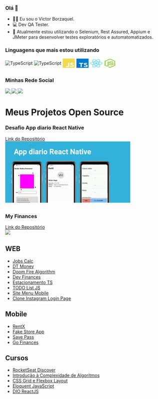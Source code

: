 ### Olá 👋


- 🧑‍🎓 Eu sou o Victor Borzaquel.
- 💻 Dev QA Tester.
- 🔭 Atualmente estou utilizando o Selenium, Rest Assured, Appium e JMeter para desenvolver testes exploratórios e automatomatizados.

<!-- ## -->

### Linguagens que mais estou utilizando

<div style="display: inline_block">
  <img align="center" alt="TypeScript" height="30" width="40"  src="https://cdn.jsdelivr.net/gh/devicons/devicon/icons/java/java-original.svg" />
  <img align="center" alt="TypeScript" height="30" width="40" src="https://cdn.jsdelivr.net/gh/devicons/devicon/icons/selenium/selenium-original.svg" />
  <img align="center" alt="JavaScript" height="30" width="40" src="https://raw.githubusercontent.com/devicons/devicon/master/icons/javascript/javascript-plain.svg">                
  <img align="center" alt="TypeScript" height="30" width="40" src="https://raw.githubusercontent.com/devicons/devicon/master/icons/typescript/typescript-plain.svg">  
  <img align="center" alt="React" height="30" width="40" src="https://raw.githubusercontent.com/devicons/devicon/master/icons/react/react-original.svg">
  <img align="center" alt="NodeJs" height="30" width="40" src="https://raw.githubusercontent.com/devicons/devicon/master/icons/nodejs/nodejs-original.svg">
</div>
  
##
  
### Minhas Rede Social

<div> 
<!--   <a href="https://instagram.com/victorborzaquel" target="_blank">
    <img src="https://img.shields.io/badge/-Instagram-%23E4405F?style=for-the-badge&logo=instagram&logoColor=white" target="_blank">
  </a> -->
  <a href="https://www.linkedin.com/in/victor-borzaquel-b69b2815b/" target="_blank">
    <img src="https://img.shields.io/badge/-LinkedIn-%230077B5?style=for-the-badge&logo=linkedin&logoColor=white" target="_blank">
  </a> 
  <a href="https://api.whatsapp.com/send?phone=+5521985380146" target="_blank">
    <img src="https://img.shields.io/badge/WhatsApp-25D366?style=for-the-badge&logo=whatsapp&logoColor=white" target="_blank">
  </a> 
  <a href="mailto:victorborzaquel@outlook.com">
    <img src="https://img.shields.io/badge/-Gmail-%23333?style=for-the-badge&logo=gmail&logoColor=white" target="_blank">
  </a>
</div>

## 
<!--   
# Portifolio
[Link](victorborzaquel.github.io)
 -->
# Meus Projetos Open Source

### Desafio App diario React Native

[Link do Repositório](https://github.com/VictorBorzaquel/DesafioAppDiarioReactNative)  
<a href="https://github.com/VictorBorzaquel/DesafioAppDiarioReactNative">
  <img src="https://raw.githubusercontent.com/VictorBorzaquel/DesafioAppDiarioReactNative/main/assets/DesafioAppDiarioReactNative.png" width="400">
</a>

##

### My Finances

[Link do Repositório](https://github.com/VictorBorzaquel/myfinances)  
<a href="https://github.com/VictorBorzaquel/myfinances">
  <img src="https://user-images.githubusercontent.com/73085387/139689681-a286fd1d-7237-4eb5-a802-1f8de22410cb.png" width="400" target="_blank">
</a>

## WEB
- [Jobs Calc](https://github.com/victorborzaquel/jobscalc)
- [DT Money](https://github.com/victorborzaquel/dtmoney)
- [Doom Fire Algorithm](https://github.com/victorborzaquel/doom-fire-algorithm)
- [Dev Finances](https://github.com/victorborzaquel/devfinances)
- [Estacionamento TS](https://github.com/victorborzaquel/estacionamentoTS)
- [TODO List JS](https://github.com/victorborzaquel/todo-list-javascript)
- [Site Menu Mobile](https://github.com/victorborzaquel/site-menu-mobile)
- [Clone Instagram Login Page](https://github.com/victorborzaquel/clone-instagram-login-page)

## Mobile
- [RentX](https://github.com/victorborzaquel/rentx)
- [Fake Store App](https://github.com/victorborzaquel/fakestoreapp)
- [Save Pass](https://github.com/victorborzaquel/savepass)
- [Go Finances](https://github.com/victorborzaquel/gofinances)

## Cursos
- [RocketSeat Discover](https://github.com/victorborzaquel/rocketseat-discover/tree/main/guias_estelares)
- [Introdução à Complexidade de Algoritmos](https://github.com/victorborzaquel/introducao-a-complexidade-de-algoritmos)
- [CSS Grid e Flexbox Layout](https://github.com/victorborzaquel/css-grid-layout-e-flexbox)
- [Eloquent JavaScript](https://github.com/victorborzaquel/eloquente-javascript)
- [DIO ReactJS](https://github.com/victorborzaquel/dio-reactjs)

